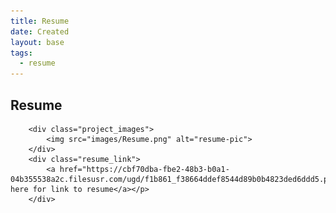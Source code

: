 ```yaml
---
title: Resume
date: Created
layout: base
tags:
  - resume
---
```


<h2>Resume</h2>

        <div class="project_images">
            <img src="images/Resume.png" alt="resume-pic">
        </div>
        <div class="resume_link">
            <a href="https://cbf70dba-fbe2-48b3-b0a1-04b355538a2c.filesusr.com/ugd/f1b861_f38664ddef8544d89b0b4823ded6ddd5.pdf">Click here for link to resume</a></p>
        </div>